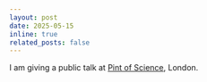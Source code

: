 ```yaml
---
layout: post
date: 2025-05-15
inline: true
related_posts: false
---
```


I am giving a public talk at [Pint of Science](https://pintofscience.co.uk/event/from-uncertainty-to-computation-the-quantum-quest), London.  
